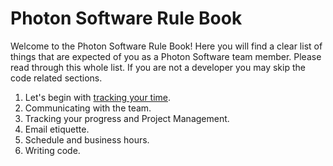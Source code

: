 # Photon Software Rule Book

Welcome to the Photon Software Rule Book! Here you will find a clear list of things that are expected of you as a Photon Software team member. Please read through this whole list. If you are not a developer you may skip the code related sections.

1. Let's begin with [tracking your time](Tracking%20Time).  
2. Communicating with the team.  
3. Tracking your progress and Project Management.  
4. Email etiquette.  
5. Schedule and business hours.  
6. Writing code.

